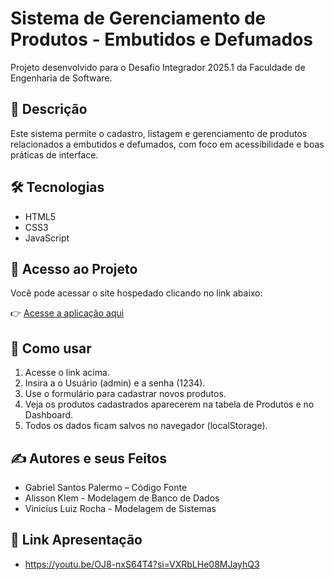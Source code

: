 # Sistema de Gerenciamento de Produtos - Embutidos e Defumados

Projeto desenvolvido para o Desafio Integrador 2025.1 da Faculdade de Engenharia de Software.

## 📄 Descrição
Este sistema permite o cadastro, listagem e gerenciamento de produtos relacionados a embutidos e defumados, com foco em acessibilidade e boas práticas de interface.

## 🛠️ Tecnologias
- HTML5
- CSS3
- JavaScript

## 🚀 Acesso ao Projeto
Você pode acessar o site hospedado clicando no link abaixo:

👉 [Acesse a aplicação aqui](https://embutidos-defumados.netlify.app/)

## 📂 Como usar
1. Acesse o link acima.
2. Insira a o Usuário (admin) e a senha (1234).
3. Use o formulário para cadastrar novos produtos.
4. Veja os produtos cadastrados aparecerem na tabela de Produtos e no Dashboard.
5. Todos os dados ficam salvos no navegador (localStorage).

## ✍️ Autores e seus Feitos
- Gabriel Santos Palermo – Código Fonte
- Alisson Klem - Modelagem de Banco de Dados
- Vinicíus Luiz Rocha - Modelagem de Sistemas

## 🎥 Link Apresentação
- https://youtu.be/OJ8-nxS64T4?si=VXRbLHe08MJayhQ3
